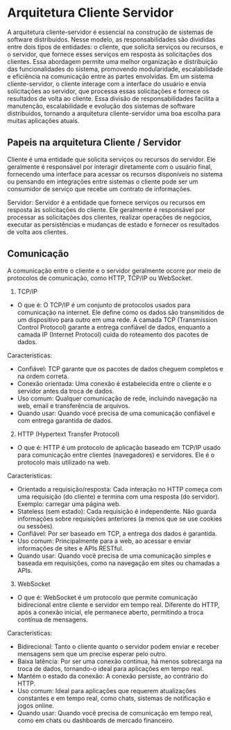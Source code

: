 # Arquitetura Cliente Servidor

A arquitetura cliente-servidor é essencial na construção de sistemas de software distribuídos. Nesse modelo, as responsabilidades são divididas entre dois tipos de entidades: o cliente, que solicita serviços ou recursos, e o servidor, que fornece esses serviços em resposta às solicitações dos clientes. Essa abordagem permite uma melhor organização e distribuição das funcionalidades do sistema, promovendo modularidade, escalabilidade e eficiência na comunicação entre as partes envolvidas. Em um sistema cliente-servidor, o cliente interage com a interface do usuário e envia solicitações ao servidor, que processa essas solicitações e fornece os resultados de volta ao cliente. Essa divisão de responsabilidades facilita a manutenção, escalabilidade e evolução dos sistemas de software distribuídos, tornando a arquitetura cliente-servidor uma boa escolha para muitas aplicações atuais.

## Papeis na arquitetura Cliente / Servidor

Cliente é uma entidade que solicita serviços ou recursos do servidor. Ele geralmente é responsável por interagir diretamente com o usuário final, fornecendo uma interface para acessar os recursos disponíveis no sistema ou pensando em integrações entre sistemas o cliente pode ser um consumidor de serviço que recebe um contrato de informações.

Servidor: Servidor é a entidade que fornece serviços ou recursos em resposta às solicitações do cliente. Ele geralmente é responsável por processar as solicitações dos clientes, realizar operações de negócios, executar as persistências e mudanças de estado e fornecer os resultados de volta aos clientes.

## Comunicação

A comunicação entre o cliente e o servidor geralmente ocorre por meio de protocolos de comunicação, como HTTP, TCP/IP ou WebSocket.

1. TCP/IP

- O que é: O TCP/IP é um conjunto de protocolos usados para comunicação na internet. Ele define como os dados são transmitidos de um dispositivo para outro em uma rede. A camada TCP (Transmission Control Protocol) garante a entrega confiável de dados, enquanto a camada IP (Internet Protocol) cuida do roteamento dos pacotes de dados.

Características:

- Confiável: TCP garante que os pacotes de dados cheguem completos e na ordem correta.
- Conexão orientada: Uma conexão é estabelecida entre o cliente e o servidor antes da troca de dados.
- Uso comum: Qualquer comunicação de rede, incluindo navegação na web, email e transferência de arquivos.
- Quando usar: Quando você precisa de uma comunicação confiável e com entrega garantida de dados.

2. HTTP (Hypertext Transfer Protocol)

- O que é: HTTP é um protocolo de aplicação baseado em TCP/IP usado para comunicação entre clientes (navegadores) e servidores. Ele é o protocolo mais utilizado na web.

Características:

- Orientado a requisição/resposta: Cada interação no HTTP começa com uma requisição (do cliente) e termina com uma resposta (do servidor). Exemplo: carregar uma página web.
- Stateless (sem estado): Cada requisição é independente. Não guarda informações sobre requisições anteriores (a menos que se use cookies ou sessões).
- Confiável: Por ser baseado em TCP, a entrega dos dados é garantida.
- Uso comum: Principalmente para a web, ao acessar e enviar informações de sites e APIs RESTful.
- Quando usar: Quando você precisa de uma comunicação simples e baseada em requisições, como na navegação em sites ou chamadas a APIs.

3. WebSocket

- O que é: WebSocket é um protocolo que permite comunicação bidirecional entre cliente e servidor em tempo real. Diferente do HTTP, após a conexão inicial, ele permanece aberto, permitindo a troca contínua de mensagens.

Características:

- Bidirecional: Tanto o cliente quanto o servidor podem enviar e receber mensagens sem que um precise esperar pelo outro.
- Baixa latência: Por ser uma conexão contínua, há menos sobrecarga na troca de dados, tornando-o ideal para aplicações em tempo real.
- Mantém o estado da conexão: A conexão persiste, ao contrário do HTTP.
- Uso comum: Ideal para aplicações que requerem atualizações constantes e em tempo real, como chats, sistemas de notificação e jogos online.
- Quando usar: Quando você precisa de comunicação em tempo real, como em chats ou dashboards de mercado financeiro.


